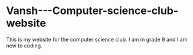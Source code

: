 # Vansh---Computer-science-club-website
This is my website for the computer science club. I am in grade 9 and I am new to coding.
